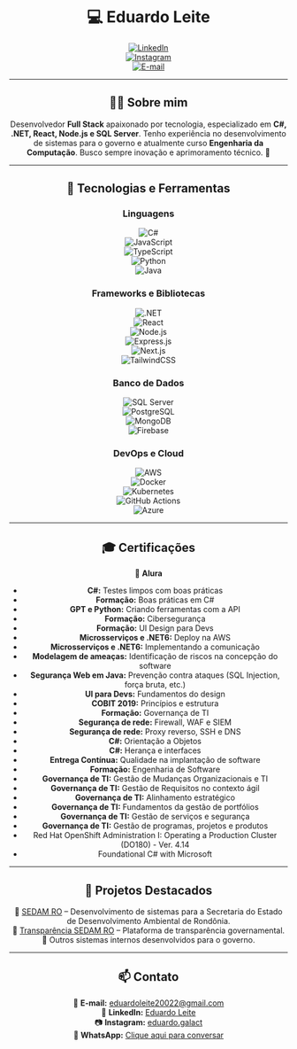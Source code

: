 <div align="center">

# 💻 Eduardo Leite  

[![LinkedIn](https://img.shields.io/badge/LinkedIn-eduardoleite-blue?style=for-the-badge&logo=linkedin)](https://www.linkedin.com/in/eduardo-leite-22b039243/)  
[![Instagram](https://img.shields.io/badge/Instagram-@eduardo.galact-purple?style=for-the-badge&logo=instagram)](https://www.instagram.com/eduardo.galact/)  
[![E-mail](https://img.shields.io/badge/Email-eduardoleite20022@gmail.com-red?style=for-the-badge&logo=gmail)](mailto:eduardoleite20022@gmail.com)  

</div>

---

<div align="center">

## 👨‍💻 Sobre mim  

Desenvolvedor **Full Stack** apaixonado por tecnologia, especializado em **C#, .NET, React, Node.js e SQL Server**. Tenho experiência no desenvolvimento de sistemas para o governo e atualmente curso **Engenharia da Computação**. Busco sempre inovação e aprimoramento técnico. 🚀  

</div>

---

<div align="center">

## 🚀 Tecnologias e Ferramentas  

### **Linguagens**  
![C#](https://img.shields.io/badge/C%23-239120?style=for-the-badge&logo=c-sharp&logoColor=white)  
![JavaScript](https://img.shields.io/badge/JavaScript-F7DF1E?style=for-the-badge&logo=javascript&logoColor=black)  
![TypeScript](https://img.shields.io/badge/TypeScript-007ACC?style=for-the-badge&logo=typescript&logoColor=white)  
![Python](https://img.shields.io/badge/Python-3776AB?style=for-the-badge&logo=python&logoColor=white)  
![Java](https://img.shields.io/badge/Java-007396?style=for-the-badge&logo=java&logoColor=white)  

### **Frameworks e Bibliotecas**  
![.NET](https://img.shields.io/badge/.NET-512BD4?style=for-the-badge&logo=dotnet&logoColor=white)  
![React](https://img.shields.io/badge/React-20232A?style=for-the-badge&logo=react&logoColor=61DAFB)  
![Node.js](https://img.shields.io/badge/Node.js-43853D?style=for-the-badge&logo=node-dot-js&logoColor=white)  
![Express.js](https://img.shields.io/badge/Express.js-000000?style=for-the-badge&logo=express&logoColor=white)  
![Next.js](https://img.shields.io/badge/Next.js-000000?style=for-the-badge&logo=next.js&logoColor=white)  
![TailwindCSS](https://img.shields.io/badge/Tailwind_CSS-38B2AC?style=for-the-badge&logo=tailwind-css&logoColor=white)  

### **Banco de Dados**  
![SQL Server](https://img.shields.io/badge/SQL_Server-CC2927?style=for-the-badge&logo=microsoft-sql-server&logoColor=white)  
![PostgreSQL](https://img.shields.io/badge/PostgreSQL-336791?style=for-the-badge&logo=postgresql&logoColor=white)  
![MongoDB](https://img.shields.io/badge/MongoDB-47A248?style=for-the-badge&logo=mongodb&logoColor=white)  
![Firebase](https://img.shields.io/badge/Firebase-FFCA28?style=for-the-badge&logo=firebase&logoColor=black)  

### **DevOps e Cloud**  
![AWS](https://img.shields.io/badge/AWS-232F3E?style=for-the-badge&logo=amazon-aws&logoColor=white)  
![Docker](https://img.shields.io/badge/Docker-2496ED?style=for-the-badge&logo=docker&logoColor=white)  
![Kubernetes](https://img.shields.io/badge/Kubernetes-326CE5?style=for-the-badge&logo=kubernetes&logoColor=white)  
![GitHub Actions](https://img.shields.io/badge/GitHub_Actions-2088FF?style=for-the-badge&logo=github-actions&logoColor=white)  
![Azure](https://img.shields.io/badge/Azure-0078D4?style=for-the-badge&logo=microsoft-azure&logoColor=white)  

</div>

---

<div align="center">

## 🎓 Certificações  

📌 **Alura**  

- **C#:** Testes limpos com boas práticas  
- **Formação:** Boas práticas em C#  
- **GPT e Python:** Criando ferramentas com a API  
- **Formação:** Cibersegurança  
- **Formação:** UI Design para Devs  
- **Microsserviços e .NET6:** Deploy na AWS  
- **Microsserviços e .NET6:** Implementando a comunicação  
- **Modelagem de ameaças:** Identificação de riscos na concepção do software  
- **Segurança Web em Java:** Prevenção contra ataques (SQL Injection, força bruta, etc.)  
- **UI para Devs:** Fundamentos do design  
- **COBIT 2019:** Princípios e estrutura  
- **Formação:** Governança de TI  
- **Segurança de rede:** Firewall, WAF e SIEM  
- **Segurança de rede:** Proxy reverso, SSH e DNS  
- **C#:** Orientação a Objetos  
- **C#:** Herança e interfaces  
- **Entrega Contínua:** Qualidade na implantação de software  
- **Formação:** Engenharia de Software  
- **Governança de TI:** Gestão de Mudanças Organizacionais e TI  
- **Governança de TI:** Gestão de Requisitos no contexto ágil  
- **Governança de TI:** Alinhamento estratégico  
- **Governança de TI:** Fundamentos da gestão de portfólios  
- **Governança de TI:** Gestão de serviços e segurança  
- **Governança de TI:** Gestão de programas, projetos e produtos
- Red Hat OpenShift Administration I: Operating a Production Cluster (DO180) - Ver. 4.14
- Foundational C# with Microsoft

</div>

---

<div align="center">

## 📌 Projetos Destacados  

🔹 [SEDAM RO](https://www.sedam.ro.gov.br/) – Desenvolvimento de sistemas para a Secretaria do Estado de Desenvolvimento Ambiental de Rondônia.  
🔹 [Transparência SEDAM RO](https://transparencia.sedam.ro.gov.br/) – Plataforma de transparência governamental.  
🔹 Outros sistemas internos desenvolvidos para o governo.  

</div>

---

<div align="center">

## 📫 Contato  

📧 **E-mail:** [eduardoleite20022@gmail.com](mailto:eduardoleite20022@gmail.com)  
💼 **LinkedIn:** [Eduardo Leite](https://www.linkedin.com/in/eduardo-leite-22b039243/)  
📷 **Instagram:** [eduardo.galact](https://www.instagram.com/eduardo.galact/)  
📱 **WhatsApp:** [Clique aqui para conversar](https://wa.me/5569992041145)  


</div>
